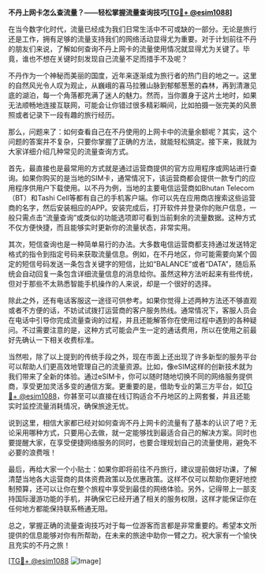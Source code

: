 **不丹上网卡怎么查流量？——轻松掌握流量查询技巧[[TG💪+ @esim1088](https://t.me/s/esim1088)]**

在当今数字化时代，流量已经成为我们日常生活中不可或缺的一部分。无论是旅行还是工作，拥有足够的流量支持我们的网络活动显得尤为重要。对于计划前往不丹的朋友们来说，了解如何查询不丹上网卡的流量使用情况就显得尤为关键了。毕竟，谁也不想在关键时刻发现自己流量不足而措手不及呢？

不丹作为一个神秘而美丽的国度，近年来逐渐成为旅行者的热门目的地之一。这里的自然风光令人叹为观止，从巍峨的喜马拉雅山脉到郁郁葱葱的森林，再到清澈见底的湖泊，每一个角落都充满了迷人的魅力。然而，当你置身于这片土地时，如果无法顺畅地连接互联网，可能会让你错过很多精彩瞬间，比如拍摄一张完美的风景照或者记录下一段有趣的旅行经历。

那么，问题来了：如何查看自己在不丹使用的上网卡中的流量余额呢？其实，这个问题的答案并不复杂，只要你掌握了正确的方法，就能轻松搞定。接下来，我就为大家详细介绍几种常见的流量查询方式。

首先，最直接也是最常用的方式就是通过运营商提供的官方应用程序或网站进行查询。如果你购买的是当地的SIM卡，通常情况下，该运营商都会提供一款专门的应用程序供用户下载使用。以不丹为例，当地的主要电信运营商如Bhutan Telecom（BT）和Tashi Cell等都有自己的手机客户端。你可以先在应用商店搜索这些运营商的名字，然后安装相应的APP。安装完成后，打开软件并登录你的账户信息，一般只需点击“流量查询”或类似的功能选项即可看到当前剩余的流量数据。这种方式不仅方便快捷，而且能够实时更新你的流量状态，非常实用。

其次，短信查询也是一种简单易行的办法。大多数电信运营商都支持通过发送特定格式的指令到指定号码来获取流量信息。例如，在不丹地区，你可能需要向某个固定的短信号码发送一条包含关键字的短信，比如“BALANCE”或者“DATA”，随后系统会自动回复一条包含详细流量信息的消息给你。虽然这种方法听起来有些传统，但对于那些不太熟悉智能手机操作的人来说，却是一个很好的选择。

除此之外，还有电话客服这一途径可供参考。如果你觉得上述两种方法还不够直观或者不方便的话，不妨试试拨打运营商的客户服务热线。通常情况下，客服人员会在电话中引导你完成流量查询的过程，并且还能解答你在使用过程中遇到的各种疑问。不过需要注意的是，这种方式可能会产生一定的通话费用，所以在使用之前最好先确认一下相关收费标准。

当然啦，除了以上提到的传统手段之外，现在市面上还出现了许多新型的服务平台可以帮助人们更高效地管理自己的流量资源。比如，像eSIM这样的创新技术就为我们带来了全新的体验。通过eSIM卡，你可以随时随地切换不同的网络服务提供商，享受更加灵活多变的通信方案。更重要的是，借助专业的第三方平台，如[TG💪+ @esim1088](https://t.me/s/esim1088)，你甚至可以直接在线订购适合不丹地区的上网套餐，并且还能实时监控流量消耗情况，确保旅途无忧。

说到这里，相信大家都已经对如何查询不丹上网卡的流量有了基本的认识了吧？无论采用哪种方式，只要用心去做，就一定能够找到最适合自己的解决方案。同时也要提醒大家，在享受便捷网络服务的同时，也要合理规划自己的流量使用，避免不必要的浪费哦！

最后，再给大家一个小贴士：如果你即将前往不丹旅行，建议提前做好功课，了解清楚当地各大运营商的具体资费政策以及优惠政策。这样不仅可以帮助你更好地控制预算，还可以让你在整个旅程中享受到最佳的网络体验。另外，记得带上一部支持国际漫游功能的手机，并确保它已经开通了相关的服务权限，这样才能保证你在任何地方都能保持联系畅通无阻。

总之，掌握正确的流量查询技巧对于每一位游客而言都是非常重要的。希望本文所提供的信息能够对你有所帮助，在未来的旅途中助你一臂之力。祝大家有一个愉快且充实的不丹之旅！

[[TG💪+ @esim1088](https://t.me/s/esim1088) ![Image](https://i.postimg.cc/4NQfJmqS/Snipaste-2025-05-13-00-14-12.png)]